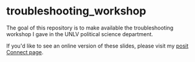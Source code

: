 # troubleshooting_workshop

<!-- badges: start -->

<!-- badges: end -->

The goal of this repository is to make available the troubleshooting workshop I gave in the UNLV political science department. 

If you'd like to see an online version of these slides, please visit my [posit Connect page](https://connect.posit.cloud/KevinNavarreteParra/content/01932735-8026-04aa-68ee-cf76957eace1). 